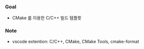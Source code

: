 
### Goal
- CMake 를 이용한 C/C++ 빌드 템플릣


### Note
- vscode extention: C/C++, CMake, CMake Tools, cmake-format
